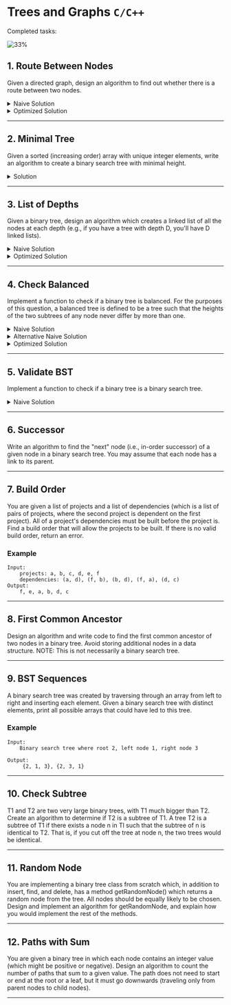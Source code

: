# Trees and Graphs `C/C++`

Completed tasks:

![33%](https://progress-bar.dev/33)

## 1. Route Between Nodes

Given a directed graph, design an algorithm to find out whether there is a route between two nodes.

<details>
<summary>Naive Solution</summary>

#### Complexity

- Time Complexity: `O(|V|+|E|)` - where `|V|` - nodes (vertices), `|E|` - edges
- Space Complexity: `O(|V|)` - where `|V|` - nodes (vertices)

#### Implementation

```cpp
bool search(Node *startNode, Node *finishNode) {
        if(startNode == finishNode){
            return true;
        }

        std::queue<Node *> q;
        std::unordered_set<Node *> visitedNodes;
        std::vector<Node *> *currentConnectedNodes;

        Node *current = startNode;
        while (current != nullptr) {
            if (current == finishNode) {
                return true;
            }

            currentConnectedNodes = &current->connectedNodes;

            for (auto node : *currentConnectedNodes){
                if (!visitedNodes.contains(node)) {
                    q.push(node);
                }
            }

            visitedNodes.insert(currentConnectedNodes->begin(), currentConnectedNodes->end());

            if (!q.empty()) {
                current = q.front();
                q.pop();
            } else {
                current = nullptr;
            }
        }

        return false;
    }
```

</details>

<details>
<summary>Optimized Solution</summary>

#### Complexity

- Time Complexity: `O(|V|+|E|)` - where `|V|` - nodes (vertices), `|E|` - edges
- Space Complexity: `O(|V|)` - where `|V|` - nodes (vertices)

#### Implementation

```cpp
bool search(Node *startNode, Node *finishNode) {
        if (startNode == finishNode) {
            return true;
        }

        std::queue<Node *> q;
        std::unordered_set<Node *> visitedNodes;

        visitedNodes.insert(startNode);
        q.push(startNode);

        Node *current;
        std::vector<Node *> *currentConnectedNodes;

        while (!q.empty()) {
            current = q.front();
            q.pop();

            if (current != nullptr) {
                currentConnectedNodes = &current->connectedNodes;

                for (auto node : *currentConnectedNodes){
                    if (!visitedNodes.contains(node)) {
                        if (node == finishNode) {
                            return true;
                        } else {
                            visitedNodes.insert(node);
                            q.push(node);
                        }
                    }
                }

                visitedNodes.insert(current);
            }
        }

        return false;
    }
```

</details>

<hr/>

## 2. Minimal Tree

Given a sorted (increasing order) array with unique integer elements, write an algorithm to create a binary search tree
with minimal height.

<details>
<summary>Solution</summary>

#### Assumptions

- Array contains no more than 9999 elements, we want to avoid stackoverflow for this recursive algorithm

#### Complexity

- Time Complexity: `O(N)`
- Space Complexity: `O(1)` - algorithm doesn't use memory for store temporary results. Result tree will consume `O(|V|)`
  memory.

#### Implementation

```cpp
Node *createMinimalBST(int *orderedNumbers, int start, int end, int level) {
        if (level > 9999) {
            throw "Too deep, consider to use stack instead of recursion";
        }

        if (end < start) {
            return nullptr;
        }

        int middleId = (end + start) / 2;

        Node *node = new Node(orderedNumbers[middleId], level);
        Node *left = createMinimalBST(orderedNumbers, start, middleId - 1, level + 1);
        if (left != nullptr) {
            node->connect(left);
        }
        Node *right = createMinimalBST(orderedNumbers, middleId + 1, end, level + 1);
        if (right != nullptr) {
            node->connect(right);
        }
        return node;
    }
```

</details>

<hr/>

## 3. List of Depths

Given a binary tree, design an algorithm which creates a linked list of all the nodes at each depth (e.g., if you have a
tree with depth D, you'll have D linked lists).

<details>
<summary>Naive Solution</summary>

#### Complexity

- Time Complexity: `O(N)`
- Space Complexity: `O(N)`

#### Implementation

```cpp
std::vector<std::vector<Node *>> levelsAsList(Tree tree) {
    if (tree.root() == nullptr) {
        return std::vector<std::vector<Node *>>();
    }
    std::queue<Node *> nodes;
    
    std::vector<std::vector<Node *>> levelsList;
    std::vector<Node *> level;
    
    int currentLevelChildren = 1;
    int nextLevelChildren = 0;
    int depth = 0;
    
    levelsList.push_back(std::vector<Node *>());
    tree.breadthFirstTraverse([&](Node *current) {
    --currentLevelChildren;
    
    levelsList.at(depth).push_back(current);
    std::vector<Node *> *currentConnectedNodes = &current->connectedNodes;
    
    nextLevelChildren += currentConnectedNodes->size();
    
    if (currentLevelChildren == 0) {
      ++depth;
      levelsList.push_back(std::vector<Node *>());
      currentLevelChildren = nextLevelChildren;
      nextLevelChildren = 0;
    }
    
     return false;
    });
    
    return levelsList;
}
```

</details>

<details>
<summary>Optimized Solution</summary>

#### Complexity

- Time Complexity: `O(N)`
- Space Complexity: `O(N)`

#### Implementation

```cpp
void createLevelLinkedListDepth(Node *root, std::vector<std::vector<Node *> *> *lists, int level) {
    if (root == nullptr) {
        return;
    }

    if (lists->size() == level) {
        lists->push_back(new std::vector<Node *>());
    }
    auto list = (*lists)[level];

    list->push_back(root);

    for (Node *child: root->connectedNodes) {
        createLevelLinkedListDepth(child, lists, level + 1);
    }
}

std::vector<std::vector<Node *> *> *createLevelLinkedListBreadth(Node *root) {
    std::vector<std::vector<Node *> *> *result = new std::vector<std::vector<Node *> *>();
    std::vector<Node *> *current = new std::vector<Node *>();
    if (root != nullptr) {
        current->push_back(root);
    }

    while (current->size() > 0) {
        result->push_back(current);
        std::vector<Node *> *parents = current;
        current = new std::vector<Node *>();
        for (Node *parent: *parents) {
            for (Node *child: parent->connectedNodes) {
                current->push_back(child);
            }
        }
    }

    return result;
}
```

</details>

<hr/>

## 4. Check Balanced

Implement a function to check if a binary tree is balanced. For the purposes of this question, a balanced tree is
defined to be a tree such that the heights of the two subtrees of any node never differ by more than one.

<details>
<summary>Naive Solution</summary>

#### Complexity

- Time Complexity: `O(N)`
- Space Complexity: `O(1)`

#### Implementation

```cpp
int maxDepth = -1; // private member
int secondDepth = 0; // private member

bool isBalanced(Node *current, int level) {
    for (auto c: current->connectedNodes) {
        if (level > maxDepth) {
            if (abs(secondDepth - level) > 1) {
                return false;
            }
            secondDepth = maxDepth;
            maxDepth = level;
        }
        if (!isBalanced(c, level + 1)) {
            return false;
        }
    }

    return true;
};
```

</details>

<details>
<summary>Alternative Naive Solution</summary>

#### Complexity

- Time Complexity: `O(N log N)`
- Space Complexity: `O(N)`

#### Implementation

```cpp
int maxDepth = -1; // private member
int secondDepth = 0; // private member

bool isBalanced(Node *current, int level) {
    for (auto c: current->connectedNodes) {
        if (level > maxDepth) {
            if (abs(secondDepth - level) > 1) {
                return false;
            }
            secondDepth = maxDepth;
            maxDepth = level;
        }
        if (!isBalanced(c, level + 1)) {
            return false;
        }
    }

    return true;
};
```

</details>

<details>
<summary>Optimized Solution</summary>

#### Complexity

- Time Complexity: `O(N)`
- Space Complexity: `O(log N)`

#### Implementation

```cpp
int checkHeight(Node *root){
    if(root == nullptr) return -1;
    int max = -1;
    int min = INT_MAX;
    for (auto c: root->connectedNodes) {
        int value = checkHeight(c);
        if(value == INT_MIN){
            return INT_MIN;
        }
        if (value > max) {
            max = value;
        }
        if (value < min) {
            min = value;
        }
    }
    if(abs(max - min)>1){
        return INT_MIN;
    }
    return max + 1;
}

bool isBalanced(Node *root){
    return checkHeight(root) != INT_MIN;
}
```

</details>

<hr/>

## 5. Validate BST

Implement a function to check if a binary tree is a binary search tree.

<details>
<summary>Naive Solution</summary>

#### Complexity

- Time Complexity: `O(N)`
- Space Complexity: `O(1)`

#### Implementation

```cpp
bool isBinarySearchTree(BinaryTreeNode *node) {
    if (node == nullptr) {
        return true;
    }
    if (node->left() != nullptr) {
        if (node->left()->getId() > node->getId()) {
            return false;
        }
    }
    if (node->right() != nullptr) {
        if (node->right()->getId() <= node->getId()) {
            return false;
        }
    }
    bool good = isBinarySearchTree(node->left());
    if (!good) {
        return false;
    }
    good = isBinarySearchTree(node->right());
    return good;
}
```

</details>

<hr/>

## 6. Successor

Write an algorithm to find the "next" node (i.e., in-order successor) of a given node in a binary search tree. You may
assume that each node has a link to its parent.

<hr/>

## 7. Build Order

You are given a list of projects and a list of dependencies (which is a list of pairs of projects, where the second
project is dependent on the first project). All of a project's dependencies must be built before the project is. Find a
build order that will allow the projects to be built. If there is no valid build order, return an error.

### Example

```
Input:
    projects: a, b, c, d, e, f
    dependencies: (a, d), (f, b), (b, d), (f, a), (d, c) 
Output: 
    f, e, a, b, d, c
```

<hr/>

## 8. First Common Ancestor

Design an algorithm and write code to find the first common ancestor of two nodes in a binary tree. Avoid storing
additional nodes in a data structure. NOTE: This is not necessarily a binary search tree.

<hr/>

## 9. BST Sequences

A binary search tree was created by traversing through an array from left to right and inserting each element. Given a
binary search tree with distinct elements, print all possible arrays that could have led to this tree.

### Example

```
Input:
    Binary search tree where root 2, left node 1, right node 3
    
Output:
     {2, 1, 3}, {2, 3, 1} 
```

<hr/>

## 10. Check Subtree

T1 and T2 are two very large binary trees, with T1 much bigger than T2. Create an algorithm to determine if T2 is a
subtree of T1. A tree T2 is a subtree of T1 if there exists a node n in Tl such that the subtree of n is identical to
T2. That is, if you cut off the tree at node n, the two trees would be identical.

<hr/>

## 11. Random Node

You are implementing a binary tree class from scratch which, in addition to insert, find, and delete, has a method
getRandomNode() which returns a random node from the tree. All nodes should be equally likely to be chosen. Design and
implement an algorithm for getRandomNode, and explain how you would implement the rest of the methods.

<hr/>

## 12. Paths with Sum

You are given a binary tree in which each node contains an integer value (which might be positive or negative). Design
an algorithm to count the number of paths that sum to a given value. The path does not need to start or end at the root
or a leaf, but it must go downwards
(traveling only from parent nodes to child nodes).
<hr/>
